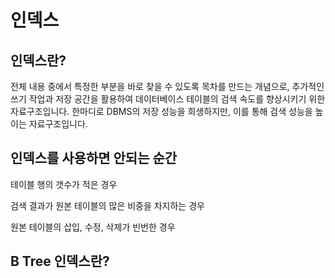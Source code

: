 # 인덱스

## 인덱스란?

전체 내용 중에서 특정한 부분을 바로 찾을 수 있도록 목차를 만드는 개념으로, 추가적인 쓰기 작업과 저장 공간을 활용하여 데이터베이스 테이블의 검색 속도를 향상시키기 위한 자료구조입니다. 한마디로 DBMS의 저장 성능을 희생하지만, 이를 통해 검색 성능을 높이는 자료구조입니다.

## 인덱스를 사용하면 안되는 순간

테이블 행의 갯수가 적은 경우

검색 결과가 원본 테이블의 많은 비중을 차지하는 경우

원본 테이블의 삽입, 수정, 삭제가 빈번한 경우

## B Tree 인덱스란?